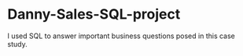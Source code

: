 # Danny-Sales-SQL-project
I used SQL to answer important business questions posed in this case study. 
